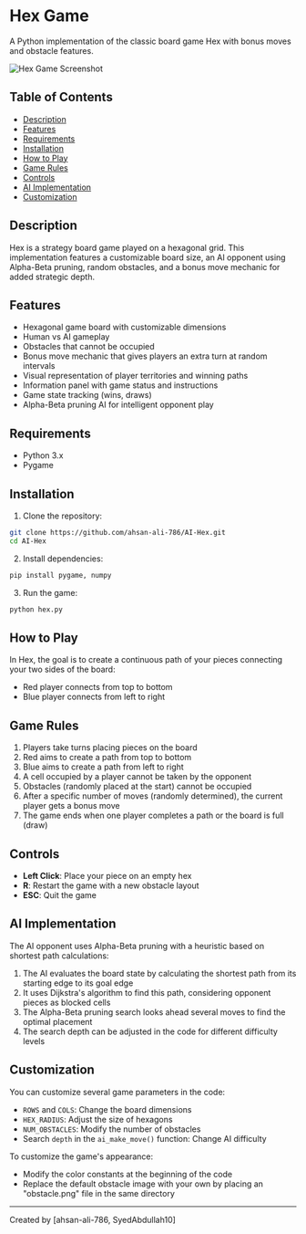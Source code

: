 # Hex Game

A Python implementation of the classic board game Hex with bonus moves and obstacle features.

![Hex Game Screenshot](https://github.com/ahsan-ali-786/AI-Hex/image.png)

## Table of Contents

- [Description](#description)
- [Features](#features)
- [Requirements](#requirements)
- [Installation](#installation)
- [How to Play](#how-to-play)
- [Game Rules](#game-rules)
- [Controls](#controls)
- [AI Implementation](#ai-implementation)
- [Customization](#customization)

## Description

Hex is a strategy board game played on a hexagonal grid. This implementation features a customizable board size, an AI opponent using Alpha-Beta pruning, random obstacles, and a bonus move mechanic for added strategic depth.

## Features

- Hexagonal game board with customizable dimensions
- Human vs AI gameplay
- Obstacles that cannot be occupied
- Bonus move mechanic that gives players an extra turn at random intervals
- Visual representation of player territories and winning paths
- Information panel with game status and instructions
- Game state tracking (wins, draws)
- Alpha-Beta pruning AI for intelligent opponent play

## Requirements

- Python 3.x
- Pygame

## Installation

1. Clone the repository:

```bash
git clone https://github.com/ahsan-ali-786/AI-Hex.git
cd AI-Hex
```

2. Install dependencies:

```bash
pip install pygame, numpy
```

3. Run the game:

```bash
python hex.py
```

## How to Play

In Hex, the goal is to create a continuous path of your pieces connecting your two sides of the board:

- Red player connects from top to bottom
- Blue player connects from left to right

## Game Rules

1. Players take turns placing pieces on the board
2. Red aims to create a path from top to bottom
3. Blue aims to create a path from left to right
4. A cell occupied by a player cannot be taken by the opponent
5. Obstacles (randomly placed at the start) cannot be occupied
6. After a specific number of moves (randomly determined), the current player gets a bonus move
7. The game ends when one player completes a path or the board is full (draw)

## Controls

- **Left Click**: Place your piece on an empty hex
- **R**: Restart the game with a new obstacle layout
- **ESC**: Quit the game

## AI Implementation

The AI opponent uses Alpha-Beta pruning with a heuristic based on shortest path calculations:

1. The AI evaluates the board state by calculating the shortest path from its starting edge to its goal edge
2. It uses Dijkstra's algorithm to find this path, considering opponent pieces as blocked cells
3. The Alpha-Beta pruning search looks ahead several moves to find the optimal placement
4. The search depth can be adjusted in the code for different difficulty levels

## Customization

You can customize several game parameters in the code:

- `ROWS` and `COLS`: Change the board dimensions
- `HEX_RADIUS`: Adjust the size of hexagons
- `NUM_OBSTACLES`: Modify the number of obstacles
- Search `depth` in the `ai_make_move()` function: Change AI difficulty

To customize the game's appearance:

- Modify the color constants at the beginning of the code
- Replace the default obstacle image with your own by placing an "obstacle.png" file in the same directory

---

Created by [ahsan-ali-786, SyedAbdullah10]
